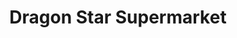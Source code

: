 ---
title: "Dragon Star Supermarket"
url: /brooklyn-park/dragon-star-supermarket/
shop: Supermarkt
---